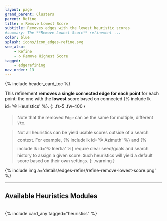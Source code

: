 ```yaml
---
layout: page
grand_parent: Clusters
parent: Refine
title: 🝔 Remove Lowest Score
subtitle: Removes edges with the lowest heuristic scores
#summary: The **Remove Lowest Score** refinement ...
color: blue
splash: icons/icon_edges-refine.svg
see_also:
    - Refine
    - 🝔 Remove Highest Score
tagged: 
    - edgerefining
nav_order: 13
---
```


{% include header_card_toc %}

This refinement **removes a single connected edge for each point** for each point: the one with the **lowest** score based on connected {% include lk id='🝰 Heuristics' %}.
{: .fs-5 .fw-400 } 

>Note that the removed `Edge` can be the same for multiple, different `Vtx`.

>Not all heuristics can be yield usable scores outside of a search context. For example, {% include lk id='🝰 Azimuth' %} and {% include lk id='🝰 Inertia' %} require clear seed/goals and search history to assign a given score. Such heuristics will yield a default score based on their own settings.
{: .warning }

{% include img a='details/edges-refine/refine-remove-lowest-score.png' %}

---
## Available Heuristics Modules
<br>
{% include card_any tagged="heuristics" %}
